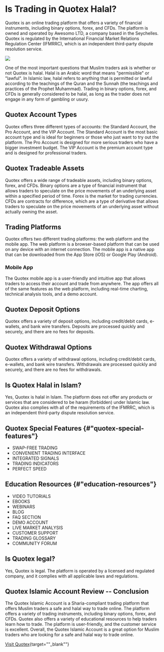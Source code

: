 # Is Trading in Quotex Halal?

Quotex is an online trading platform that offers a variety of financial
instruments, including binary options, forex, and CFDs. The platform is
owned and operated by Awesomo LTD, a company based in the Seychelles.
Quotex is regulated by the International Financial Market Relations
Regulation Center (IFMRRC), which is an independent third-party dispute
resolution service.

[![](https://static.quotex.io/files/4_en/300_250.jpg)](https://traff.sbs/brokerqxlid)

One of the most important questions that Muslim traders ask is whether
or not Quotex is halal. Halal is an Arabic word that means
"permissible" or "lawful". In Islamic law, halal refers to
anything that is permitted or lawful according to the teachings of the
Quran and the Sunnah (the teachings and practices of the Prophet
Muhammad). Trading in binary options, forex, and CFDs is generally
considered to be halal, as long as the trader does not engage in any
form of gambling or usury.

## Quotex Account Types

Quotex offers three different types of accounts: the Standard Account,
the Pro Account, and the VIP Account. The Standard Account is the most
basic account type and is ideal for beginners or those who just want to
try out the platform. The Pro Account is designed for more serious
traders who have a bigger investment budget. The VIP Account is the
premium account type and is designed for professional traders.

## Quotex Tradeable Assets

Quotex offers a wide range of tradeable assets, including binary
options, forex, and CFDs. Binary options are a type of financial
instrument that allows traders to speculate on the price movements of an
underlying asset within a specified period of time. Forex is the market
for trading currencies. CFDs are contracts for difference, which are a
type of derivative that allows traders to speculate on the price
movements of an underlying asset without actually owning the asset.

## Trading Platforms

Quotex offers two different trading platforms: the web platform and the
mobile app. The web platform is a browser-based platform that can be
used on any device with an internet connection. The mobile app is a
native app that can be downloaded from the App Store (iOS) or Google
Play (Android).

### Mobile App

The Quotex mobile app is a user-friendly and intuitive app that allows
traders to access their account and trade from anywhere. The app offers
all of the same features as the web platform, including real-time
charting, technical analysis tools, and a demo account.

## Quotex Deposit Options

Quotex offers a variety of deposit options, including credit/debit
cards, e-wallets, and bank wire transfers. Deposits are processed
quickly and securely, and there are no fees for deposits.

## Quotex Withdrawal Options

Quotex offers a variety of withdrawal options, including credit/debit
cards, e-wallets, and bank wire transfers. Withdrawals are processed
quickly and securely, and there are no fees for withdrawals.

## Is Quotex Halal in Islam?

Yes, Quotex is halal in Islam. The platform does not offer any products
or services that are considered to be haram (forbidden) under Islamic
law. Quotex also complies with all of the requirements of the IFMRRC,
which is an independent third-party dispute resolution service.

## Quotex Special Features {#"quotex-special-features"}

-   SWAP-FREE TRADING
-   CONVENIENT TRADING INTERFACE
-   INTEGRATED SIGNALS
-   TRADING INDICATORS
-   PERFECT SPEED

## Education Resources {#"education-resources"}

-   VIDEO TUTORIALS
-   EBOOKS
-   WEBINARS
-   BLOG
-   FAQ SECTION
-   DEMO ACCOUNT
-   LIVE MARKET ANALYSIS
-   CUSTOMER SUPPORT
-   TRADING GLOSSARY
-   COMMUNITY FORUM

## Is Quotex legal?

Yes, Quotex is legal. The platform is operated by a licensed and
regulated company, and it complies with all applicable laws and
regulations.

## Quotex Islamic Account Review -- Conclusion

The Quotex Islamic Account is a Sharia-compliant trading platform that
offers Muslim traders a safe and halal way to trade online. The platform
offers a variety of trading instruments, including binary options,
forex, and CFDs. Quotex also offers a variety of educational resources
to help traders learn how to trade. The platform is user-friendly, and
the customer service is excellent. Overall, the Quotex Islamic Account
is a great option for Muslim traders who are looking for a safe and
halal way to trade online.

[Visit
Quotex](\%22https://traff.sbs/brokerqxsignup\%22){target=""_blank""}

